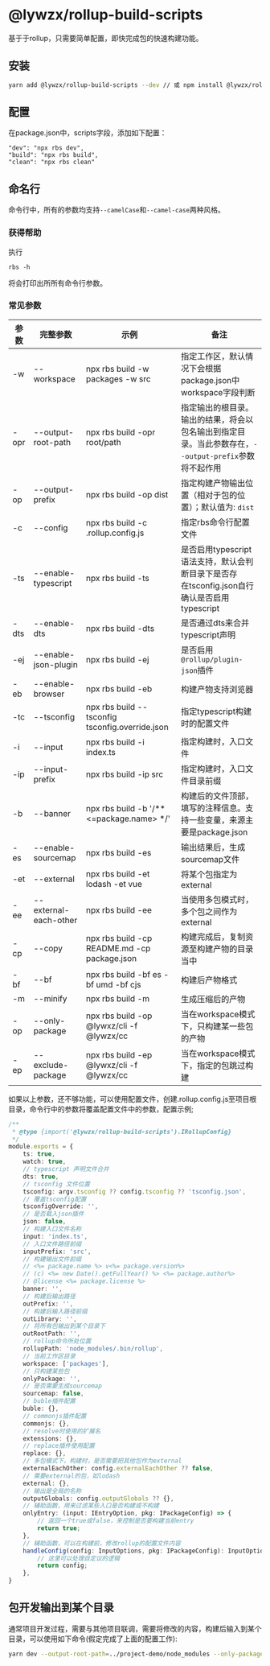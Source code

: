 # @lywzx/rollup-build-scripts

基于于rollup，只需要简单配置，即快完成包的快速构建功能。

## 安装

```bash
yarn add @lywzx/rollup-build-scripts --dev // 或 npm install @lywzx/rollup-build-scripts --save-dev
```

## 配置

在package.json中，scripts字段，添加如下配置：

```
"dev": "npx rbs dev",
"build": "npx rbs build",
"clean": "npx rbs clean"
```

## 命名行

命令行中，所有的参数均支持`--camelCase`和`--camel-case`两种风格。


### 获得帮助

执行

`rbs -h` 

将会打印出所所有命令行参数。


### 常见参数

| 参数   | 完整参数                  | 示例                                              | 备注                                                                  |
|------|-----------------------|-------------------------------------------------|---------------------------------------------------------------------|
| -w   | --workspace           | npx rbs build -w packages -w src                | 指定工作区，默认情况下会根据package.json中workspace字段判断                            |
| -opr | --output-root-path    | npx rbs build -opr root/path                    | 指定输出的根目录。输出的结果，将会以包名输出到指定目录。当此参数存在，`--output-prefix`参数将不起作用         |
| -op  | --output-prefix       | npx rbs build -op dist                          | 指定构建产物输出位置（相对于包的位置）；默认值为: `dist`                                    |
| -c   | --config              | npx rbs build -c .rollup.config.js              | 指定rbs命令行配置文件                                                        |
| -ts  | --enable-typescript   | npx rbs build -ts                               | 是否启用typescript语法支持，默认会判断目录下是否存<br/>在tsconfig.json自行确认是否启用typescript |
| -dts | --enable-dts          | npx rbs build -dts                              | 是否通过dts来合并typescript声明                                              |
| -ej  | --enable-json-plugin  | npx rbs build -ej                               | 是否启用`@rollup/plugin-json`插件                                         |
| -eb  | --enable-browser      | npx rbs build -eb                               | 构建产物支持浏览器                                                           |
| -tc  | --tsconfig            | npx rbs build --tsconfig tsconfig.override.json | 指定typescript构建时的配置文件                                                |
| -i   | --input               | npx rbs build -i index.ts                       | 指定构建时，入口文件                                                          |
| -ip  | --input-prefix        | npx rbs build -ip src                           | 指定构建时，入口文件目录前缀                                                      |
| -b   | --banner              | npx rbs build -b '/** <=package.name> */'       | 构建后的文件顶部，填写的注释信息。支持一些变量，来源主要是package.json                           |
| -es  | --enable-sourcemap    | npx rbs build -es                               | 输出结果后，生成sourcemap文件                                                 |
| -et  | --external            | npx rbs build -et lodash -et vue                | 将某个包指定为external                                                     |
| -ee  | --external-each-other | npx rbs build -ee                               | 当使用多包模式时，多个包之间作为external                                            |
| -cp  | --copy                | npx rbs build -cp README.md -cp package.json    | 构建完成后，复制资源至构建产物的目录当中                                                |
| -bf  | --bf                  | npx rbs build -bf es -bf umd -bf cjs            | 构建后产物格式                                                             |
| -m   | --minify              | npx rbs build -m                                | 生成压缩后的产物                                                            |
| -op  | --only-package        | npx rbs build -op @lywxz/cli -f @lywzx/cc       | 当在workspace模式下，只构建某一些包的产物                                           |
| -ep  | --exclude-package     | npx rbs build -ep @lywxz/cli -f @lywzx/cc       | 当在workspace模式下，指定的包跳过构建                                             |


如果以上参数，还不够功能，可以使用配置文件，创建.rollup.config.js至项目根目录，命令行中的参数将覆盖配置文件中的参数，配置示例;

```typescript
/**
 * @type {import('@lywzx/rollup-build-scripts').IRollupConfig}
 */
module.exports = {
    ts: true,
    watch: true,
    // typescript 声明文件合并
    dts: true,
    // tsconfig 文件位置
    tsconfig: argv.tsconfig ?? config.tsconfig ?? 'tsconfig.json',
    // 覆盖tsconfig配置
    tsconfigOverride: '',
    // 是否载入json插件
    json: false,
    // 构建入口文件名称
    input: 'index.ts',
    // 入口文件路径前缀
    inputPrefix: 'src',
    // 构建输出文件前缀
    // <%= package.name %> v<%= package.version%>
    // (c) <%= new Date().getFullYear() %> <%= package.author%>
    // @license <%= package.license %>
    banner: '',
    // 构建后输出路径
    outPrefix: '',
    // 构建后输入路径前缀
    outLibrary: '',
    // 将所有包输出到某个目录下
    outRootPath: '',
    // rollup命令所处位置
    rollupPath: 'node_modules/.bin/rollup',
    // 当前工作区目录
    workspace: ['packages'],
    // 只构建某些包
    onlyPackage: '',
    // 是否需要生成sourcemap
    sourcemap: false,
    // buble插件配置
    buble: {},
    // commonjs插件配置
    commonjs: {},
    // resolve时使用的扩展名
    extensions: {},
    // replace插件使用配置
    replace: {},
    // 多包模式下，构建时，是否需要把其他包作为external
    externalEachOther: config.externalEachOther ?? false,
    // 需要external的包，如lodash
    external: {},
    // 输出是全局的名称
    outputGlobals: config.outputGlobals ?? {},
    // 辅助函数，用来过滤某些入口是否构建或不构建
    onlyEntry: (input: IEntryOption, pkg: IPackageConfig) => {
        // 返回一个true或false，来控制是否要构建当前entry
        return true; 
    },
    // 辅助函数，可以在构建前，修改rollup的配置文件内容
    handleConfig(config: InputOptions, pkg: IPackageConfig): InputOptions {
        // 这里可以处理自定议的逻辑
        return config;
    },
}
```

## 包开发输出到某个目录

通常项目开发过程，需要与其他项目联调，需要将修改的内容，构建后输入到某个目录，可以使用如下命令(假定完成了上面的配置工作):

```bash
yarn dev --output-root-path=../project-demo/node_modules --only-package=@test/package1,@test/package2
```
